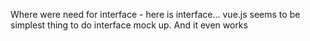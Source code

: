 Where were need for interface - here is interface... vue.js seems to be simplest thing to do interface mock up. And it even works

